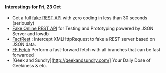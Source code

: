 #### Interestings for Fri, 23 Oct

* Get a full [fake REST API](https://github.com/typicode/json-server) with zero coding in less than 30 seconds (seriously)
* [Fake Online REST API](http://jsonplaceholder.typicode.com/) for Testing and Prototyping powered by JSON Server and lowdb
* [FactRest](https://github.com/marmelab/FakeRest) : Intercept XMLHttpRequest to fake a REST server based on JSON data.
* [FF Fetch](https://github.com/xaethos/dotfiles/blob/master/bin/git-ffetch) Perform a fast-forward fetch with all branches that can be fast forwarded
* [Geek and Sundry](http://geekandsundry.com/] Your Daily Dose of Geekiness & etc.
